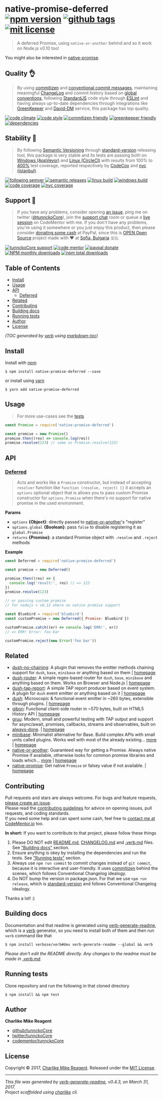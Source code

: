 # native-promise-deferred [![npm version][npmv-img]][npmv-url] [![github tags][ghtag-img]][ghtag-url] [![mit license][license-img]][license-url]

> A deferred Promise, using `native-or-another` behind and so it work on Node.js v0.10 too!

You might also be interested in [native-promise](https://github.com/tunnckocore/native-promise#readme).

## Quality 👌

> By using [commitizen][czfriendly-url] and [conventional commit messages][conventional-messages-url], 
maintaining meaningful [ChangeLog][changelogmd-url] 
and commit history based on [global conventions][conventions-url], 
following [StandardJS][standard-url] code style through [ESLint][eslint-url] and
having always up-to-date dependencies through integrations
like [GreenKeeper][gk-integration-url] and [David-DM][daviddm-url] service,
this package has top quality.

[![code climate][codeclimate-img]][codeclimate-url] 
[![code style][standard-img]][standard-url] 
[![commitizen friendly][czfriendly-img]][czfriendly-url] 
[![greenkeeper friendly][gkfriendly-img]][gkfriendly-url] 
[![dependencies][daviddm-deps-img]][daviddm-deps-url] 
<!-- uncomment when need -->
<!-- [![develop deps][daviddm-devdeps-img]][daviddm-devdeps-url] -->

## Stability 💯

> By following [Semantic Versioning][semver-url] through [standard-version][] releasing tool, 
this package is very stable and its tests are passing both on [Windows (AppVeyor)][appveyor-ci-url] 
and [Linux (CircleCI)][circle-ci-url] with results 
from 100% to [400%][absolute-coverage-url] test coverage, reported respectively
by [CodeCov][codecov-coverage-url] and [nyc (istanbul)][nyc-istanbul-url].

[![following semver][following-semver-img]][following-semver-url] 
[![semantic releases][strelease-img]][strelease-url] 
[![linux build][circle-img]][circle-url] 
[![windows build][appveyor-img]][appveyor-url] 
[![code coverage][codecov-img]][codecov-url] 
[![nyc coverage][istanbulcov-img]][istanbulcov-url] 

## Support 🤝

> If you have any problems, consider opening [an issue][open-issue-url],
ping me on twitter ([@tunnckoCore][tunnckocore-twitter-url]),
join the [support chat][supportchat-url] room
or queue a [live session][codementor-url] on CodeMentor with me.
If you don't have any problems, you're using it somewhere or
you just enjoy this product, then please consider [donating some cash][paypalme-url] at PayPal,
since this is [OPEN Open Source][opensource-project-url] project made
with :heart: at [Sofia, Bulgaria][bulgaria-url] 🇧🇬.

[![tunnckoCore support][supportchat-img]][supportchat-url] 
[![code mentor][codementor-img]][codementor-url] 
[![paypal donate][paypalme-img]][paypalme-url] 
[![NPM monthly downloads](https://img.shields.io/npm/dm/native-promise-deferred.svg?style=flat)](https://npmjs.org/package/native-promise-deferred) 
[![npm total downloads][downloads-img]][downloads-url] 

## Table of Contents
- [Install](#install)
- [Usage](#usage)
- [API](#api)
  * [Deferred](#deferred)
- [Related](#related)
- [Contributing](#contributing)
- [Building docs](#building-docs)
- [Running tests](#running-tests)
- [Author](#author)
- [License](#license)

_(TOC generated by [verb](https://github.com/verbose/verb) using [markdown-toc](https://github.com/jonschlinkert/markdown-toc))_

## Install
Install with [npm](https://www.npmjs.com/)

```
$ npm install native-promise-deferred --save
```

or install using [yarn](https://yarnpkg.com)

```
$ yarn add native-promise-deferred
```

## Usage
> For more use-cases see the [tests](test.js)

```js
const Promise = require('native-promise-deferred')

const promise = new Promise()
promise.then((res) => console.log(res))
promise.resolve(123) // same as Promise.resolve(123)
```

## API

### [Deferred](index.js#L52)
> Acts and works like a `Promise` constructor, but instead of accepting `resolver` function like `function (resolve, reject) {}` it accepts an `options` optional object that is allows you to pass custom Promise constructor for `options.Promise` when there's no support for native promise in the used environment.

**Params**

* `options` **{Object}**: directly passed to [native-or-another][]'s "register"    
* `options.global` **{Boolean}**: pass `false` to disable registering it as `global.Promise`    
* `returns` **{Promise}**: a standard Promise object with `.resolve` and `.reject` methods  

**Example**

```js
const Deferred = require('native-promise-deferred')

const promise = new Deferred()

promise.then((res) => {
  console.log('result:', res) // => 123
})
promise.resolve(123)

// or passing custom promise
// for nodejs < v0.12 where no native promise support

const Bluebird = require('bluebird')
const customPromise = new Deferred({ Promise: Bluebird })

customPromise.catch((er) => console.log('ERR!', er))
// => ERR! Error: foo bar

customPromise.reject(new Error('foo bar'))
```

## Related
- [dush-no-chaining](https://www.npmjs.com/package/dush-no-chaining): A plugin that removes the emitter methods chaining support for `dush`, `base`, `minibase` or anything based on them | [homepage](https://github.com/tunnckocore/dush-no-chaining#readme "A plugin that removes the emitter methods chaining support for `dush`, `base`, `minibase` or anything based on them")
- [dush-router](https://www.npmjs.com/package/dush-router): A simple regex-based router for `dush`, `base`, `minibase` and anything based on them. Works on Browser and Node.js | [homepage](https://github.com/tunnckocore/dush-router#readme "A simple regex-based router for `dush`, `base`, `minibase` and anything based on them. Works on Browser and Node.js")
- [dush-tap-report](https://www.npmjs.com/package/dush-tap-report): A simple TAP report producer based on event system. A plugin for `dush` event emitter or anything based on it | [homepage](https://github.com/tunnckocore/dush-tap-report#readme "A simple TAP report producer based on event system. A plugin for `dush` event emitter or anything based on it")
- [dush](https://www.npmjs.com/package/dush): Microscopic & functional event emitter in ~260 bytes, extensible through plugins. | [homepage](https://github.com/tunnckocore/dush#readme "Microscopic & functional event emitter in ~260 bytes, extensible through plugins.")
- [gibon](https://www.npmjs.com/package/gibon): Functional client-side router in ~570 bytes, built on HTML5 History API | [homepage](https://github.com/tunnckocore/gibon#readme "Functional client-side router in ~570 bytes, built on HTML5 History API")
- [gruu](https://www.npmjs.com/package/gruu): Modern, small and powerful testing with TAP output and support for async/await, promises, callbacks, streams and observables, built on [always-done][]. | [homepage](https://github.com/tunnckocore/gruu#readme "Modern, small and powerful testing with TAP output and support for async/await, promises, callbacks, streams and observables, built on [always-done][].")
- [minibase](https://www.npmjs.com/package/minibase): Minimalist alternative for Base. Build complex APIs with small units called plugins. Works well with most of the already existing… [more](https://github.com/node-minibase/minibase#readme) | [homepage](https://github.com/node-minibase/minibase#readme "Minimalist alternative for Base. Build complex APIs with small units called plugins. Works well with most of the already existing [base][] plugins.")
- [native-or-another](https://www.npmjs.com/package/native-or-another): Guaranteed way for getting a Promise. Always native Promise if available, otherwise looks for common promise libraries and loads which… [more](https://github.com/tunnckocore/native-or-another#readme) | [homepage](https://github.com/tunnckocore/native-or-another#readme "Guaranteed way for getting a Promise. Always native Promise if available, otherwise looks for common promise libraries and loads which is installed. Allows registering custom Promise implementation in node < 0.12 versions")
- [native-promise](https://www.npmjs.com/package/native-promise): Get native `Promise` or falsey value if not available. | [homepage](https://github.com/tunnckocore/native-promise#readme "Get native `Promise` or falsey value if not available.")

## Contributing
Pull requests and stars are always welcome. For bugs and feature requests, [please create an issue][open-issue-url].  
Please read the [contributing guidelines][contributing-url] for advice on opening issues, pull requests, and coding standards.  
If you need some help and can spent some cash, feel free to [contact me at CodeMentor.io][codementor-url] too.

**In short:** If you want to contribute to that project, please follow these things

1. Please DO NOT edit [README.md](README.md), [CHANGELOG.md][changelogmd-url] and [.verb.md](.verb.md) files. See ["Building docs"](#building-docs) section.
2. Ensure anything is okey by installing the dependencies and run the tests. See ["Running tests"](#running-tests) section.
3. Always use `npm run commit` to commit changes instead of `git commit`, because it is interactive and user-friendly. It uses [commitizen][] behind the scenes, which follows Conventional Changelog idealogy.
4. Do NOT bump the version in package.json. For that we use `npm run release`, which is [standard-version][] and follows Conventional Changelog idealogy.

Thanks a lot! :)

## Building docs
Documentation and that readme is generated using [verb-generate-readme][], which is a [verb][] generator, so you need to install both of them and then run `verb` command like that

```
$ npm install verbose/verb#dev verb-generate-readme --global && verb
```

_Please don't edit the README directly. Any changes to the readme must be made in [.verb.md](.verb.md)._

## Running tests
Clone repository and run the following in that cloned directory

```
$ npm install && npm test
```

## Author
**Charlike Mike Reagent**

+ [github/tunnckoCore](https://github.com/tunnckoCore)
+ [twitter/tunnckoCore](https://twitter.com/tunnckoCore)
+ [codementor/tunnckoCore](https://codementor.io/tunnckoCore)

## License
Copyright © 2017, [Charlike Mike Reagent](https://i.am.charlike.online). Released under the [MIT License](LICENSE).

***

_This file was generated by [verb-generate-readme](https://github.com/verbose/verb-generate-readme), v0.4.3, on March 31, 2017._  
_Project scaffolded using [charlike][] cli._

[always-done]: https://github.com/hybridables/always-done
[base]: https://github.com/node-base/base
[charlike]: https://github.com/tunnckocore/charlike
[commitizen]: https://github.com/commitizen/cz-cli
[native-or-another]: https://github.com/tunnckocore/native-or-another
[standard-version]: https://github.com/conventional-changelog/standard-version
[verb-generate-readme]: https://github.com/verbose/verb-generate-readme
[verb]: https://github.com/verbose/verb

[license-url]: https://github.com/tunnckoCore/native-promise-deferred/blob/master/LICENSE
[license-img]: https://img.shields.io/npm/l/native-promise-deferred.svg

[downloads-url]: https://www.npmjs.com/package/native-promise-deferred
[downloads-img]: https://img.shields.io/npm/dt/native-promise-deferred.svg

[codeclimate-url]: https://codeclimate.com/github/tunnckoCore/native-promise-deferred
[codeclimate-img]: https://img.shields.io/codeclimate/github/tunnckoCore/native-promise-deferred.svg

[circle-url]: https://circleci.com/gh/tunnckoCore/native-promise-deferred
[circle-img]: https://img.shields.io/circleci/project/github/tunnckoCore/native-promise-deferred/master.svg?label=linux

[appveyor-url]: https://ci.appveyor.com/project/tunnckoCore/native-promise-deferred
[appveyor-img]: https://img.shields.io/appveyor/ci/tunnckoCore/native-promise-deferred/master.svg?label=windows

[codecov-url]: https://codecov.io/gh/tunnckoCore/native-promise-deferred
[codecov-img]: https://img.shields.io/codecov/c/github/tunnckoCore/native-promise-deferred/master.svg?label=codecov

[daviddm-deps-url]: https://david-dm.org/tunnckoCore/native-promise-deferred
[daviddm-deps-img]: https://img.shields.io/david/tunnckoCore/native-promise-deferred.svg

[daviddm-devdeps-url]: https://david-dm.org/tunnckoCore/native-promise-deferred?type=dev
[daviddm-devdeps-img]: https://img.shields.io/david/dev/tunnckoCore/native-promise-deferred.svg

[ghtag-url]: https://github.com/tunnckoCore/native-promise-deferred/releases/tag/v0.1.0
[ghtag-img]: https://img.shields.io/github/tag/tunnckoCore/native-promise-deferred.svg?label=github%20tag

[npmv-url]: https://www.npmjs.com/package/native-promise-deferred
[npmv-img]: https://img.shields.io/npm/v/native-promise-deferred.svg?label=npm%20version

[standard-url]: https://github.com/feross/standard
[standard-img]: https://img.shields.io/badge/code%20style-standard-brightgreen.svg

[paypalme-url]: https://www.paypal.me/tunnckoCore
[paypalme-img]: https://img.shields.io/badge/paypal-donate-brightgreen.svg

[czfriendly-url]: http://commitizen.github.io/cz-cli
[czfriendly-img]: https://img.shields.io/badge/commitizen-friendly-brightgreen.svg

[gkfriendly-url]: https://greenkeeper.io/
[gkfriendly-img]: https://img.shields.io/badge/greenkeeper-friendly-brightgreen.svg

[codementor-url]: https://www.codementor.io/tunnckocore?utm_source=github&utm_medium=button&utm_term=tunnckocore&utm_campaign=github
[codementor-img]: https://img.shields.io/badge/code%20mentor-live%20session-brightgreen.svg

[istanbulcov-url]: https://twitter.com/tunnckoCore/status/841768516965568512
[istanbulcov-img]: https://img.shields.io/badge/istanbul-400%25-brightgreen.svg

[following-semver-url]: http://semver.org
[following-semver-img]: https://img.shields.io/badge/following-semver-brightgreen.svg

[strelease-url]: https://github.com/conventional-changelog/standard-version
[strelease-img]: https://img.shields.io/badge/using-standard%20version-brightgreen.svg

[supportchat-url]: https://gitter.im/tunnckoCore/support
[supportchat-img]: https://img.shields.io/gitter/room/tunnckoCore/support.svg

[bulgaria-url]: https://www.google.bg/search?q=Sofia%2C+Bulgaria "One of the top 10 best places for start-up business in the world, especially in IT technologies"

[changelogmd-url]: https://github.com/tunnckoCore/native-promise-deferred/blob/master/CHANGELOG.md
[conventions-url]: https://github.com/bcoe/conventional-changelog-standard/blob/master/convention.md
[tunnckocore-twitter-url]: https://twitter.com/tunnckoCore
[opensource-project-url]: http://openopensource.org
[nyc-istanbul-url]: https://istanbul.js.org
[circle-ci-url]: https://circleci.com
[appveyor-ci-url]: https://appveyor.com
[codecov-coverage-url]: https://codecov.io
[semver-url]: http://semver.org
[eslint-url]: http://eslint.org
[conventional-messages-url]: https://github.com/conventional-changelog/conventional-changelog
[gk-integration-url]: https://github.com/integration/greenkeeper
[daviddm-url]: https://david-dm.org
[open-issue-url]: https://github.com/tunnckoCore/native-promise-deferred/issues/new
[contributing-url]: https://github.com/tunnckoCore/native-promise-deferred/blob/master/CONTRIBUTING.md
[absolute-coverage-url]: https://github.com/tunnckoCore/native-promise-deferred/blob/master/package.json

